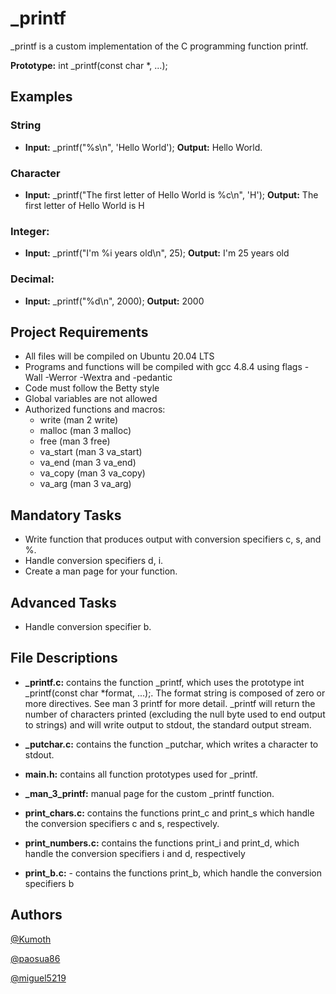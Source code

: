 <h1>_printf</h1>

_printf is a custom implementation of the C programming function printf.

<b>Prototype:</b> int _printf(const char *, ...);

<h2>Examples</h2>

<h3>String</h3>

- <b>Input:</b> _printf("%s\n", 'Hello World');
	<b>Output:</b> Hello World.

<h3>Character</h3>

- <b>Input:</b> _printf("The first letter of Hello World is %c\n", 'H');
	<b>Output:</b> The first letter of Hello World is H

<h3>Integer:</h3>

- <b>Input:</b> _printf("I'm %i years old\n", 25);
	<b>Output:</b> I'm 25 years old

<h3>Decimal:</h3>

- <b>Input:</b> _printf("%d\n", 2000);
	<b>Output:</b> 2000

<h2>Project Requirements</h2>

- All files will be compiled on Ubuntu 20.04 LTS
- Programs and functions will be compiled with gcc 4.8.4 using flags -Wall -Werror -Wextra and -pedantic
- Code must follow the Betty style
- Global variables are not allowed
- Authorized functions and macros:
	- write (man 2 write)
	- malloc (man 3 malloc)
	- free (man 3 free)
	- va_start (man 3 va_start)
	- va_end (man 3 va_end)
	- va_copy (man 3 va_copy)
	- va_arg (man 3 va_arg)

<h2>Mandatory Tasks</h2>

- Write function that produces output with conversion specifiers c, s, and %.
- Handle conversion specifiers d, i.
- Create a man page for your function.

<h2>Advanced Tasks</h2>

- Handle conversion specifier b.

<h2>File Descriptions</h2>

- <b>_printf.c:</b>  contains the function _printf, which uses the prototype int _printf(const char *format, ...);. The format string is composed of zero or more directives. See man 3 printf for more detail. _printf will return the number of characters printed (excluding the null byte used to end output to strings) and will write output to stdout, the standard output stream.

- <b>_putchar.c:</b> contains the function _putchar, which writes a character to stdout.

- <b>main.h:</b> contains all function prototypes used for _printf.

- <b>_man_3_printf:</b> manual page for the custom _printf function.

- <b>print_chars.c:</b> contains the functions print_c and print_s which handle the conversion specifiers c and s, respectively.

- <b>print_numbers.c:</b> contains the functions print_i and print_d, which handle the conversion specifiers i and d, respectively

- <b>print_b.c:</b> - contains the functions print_b, which handle the conversion specifiers b

<h2>Authors</h2>

<a href="https://github.com/Kumoth"> @Kumoth

<a href="https://github.com/paosua86"> @paosua86

<a href="https://github.com/miguel5219"> @miguel5219
